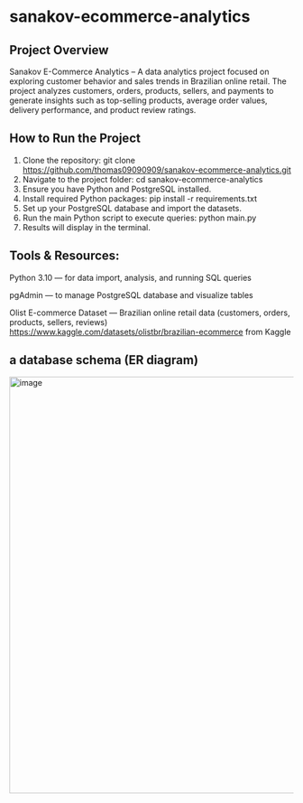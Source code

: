 # sanakov-ecommerce-analytics

## **Project Overview**

Sanakov E-Commerce Analytics – A data analytics project focused on exploring customer behavior and sales trends in Brazilian online retail. The project analyzes customers, orders, products, sellers, and payments to generate insights such as top-selling products, average order values, delivery performance, and product review ratings.


## **How to Run the Project**
1. Clone the repository:
git clone https://github.com/thomas09090909/sanakov-ecommerce-analytics.git
2. Navigate to the project folder:
cd sanakov-ecommerce-analytics
3. Ensure you have Python and PostgreSQL installed.
4. Install required Python packages:
   pip install -r requirements.txt
5. Set up your PostgreSQL database and import the datasets.
6. Run the main Python script to execute queries:
   python main.py
7. Results will display in the terminal.


## **Tools & Resources:**
Python 3.10 — for data import, analysis, and running SQL queries

pgAdmin — to manage PostgreSQL database and visualize tables

Olist E-commerce Dataset — Brazilian online retail data (customers, orders, products, sellers, reviews) https://www.kaggle.com/datasets/olistbr/brazilian-ecommerce from Kaggle


## **a database schema (ER diagram)**
<img width="1523" height="738" alt="image" src="https://github.com/user-attachments/assets/ac4f5cc3-91fe-4992-a180-76d4086f022c" />

